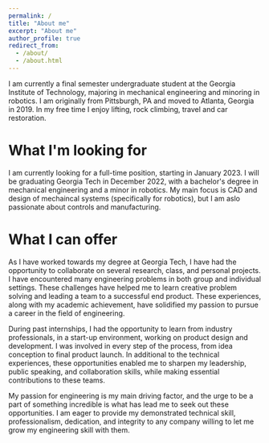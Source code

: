 ```yaml
---
permalink: /
title: "About me"
excerpt: "About me"
author_profile: true
redirect_from: 
  - /about/
  - /about.html
---
```


I am currently a final semester undergraduate student at the Georgia Institute of Technology, majoring in mechanical engineering and minoring in robotics. I am originally from Pittsburgh, PA and moved to Atlanta, Georgia in 2019. In my free time I enjoy lifting, rock climbing, travel and car restoration.

What I'm looking for
======
I am currently looking for a full-time position, starting in January 2023. I will be graduating Georgia Tech in December 2022, with a bachelor's degree in mechanical engineering and a minor in robotics. My main focus is CAD and design of mechaincal systems (specifically for robotics), but I am aslo passionate about controls and manufacturing.

What I can offer
======
As I have worked towards my degree at Georgia Tech, I have had the opportunity to collaborate on several research, class, and personal projects. I have encountered many engineering problems in both group and individual settings. These challenges have helped me to learn creative problem solving and leading a team to a successful end product. These experiences, along with my academic achievement, have solidified my passion to pursue a career in the field of engineering. 

During past internships, I had the opportunity to learn from industry professionals, in a start-up environment, working on product design and development. I was involved in every step of the process, from idea conception to final product launch. In additional to the technical experiences, these opportunities enabled me to sharpen my leadership, public speaking, and collaboration skills, while making essential contributions to these teams.

My passion for engineering is my main driving factor, and the urge to be a part of something incredible is what has lead me to seek out these opportunities. I am eager to provide my demonstrated technical skill, professionalism, dedication, and integrity to any company willing to let me grow my engineering skill with them.

